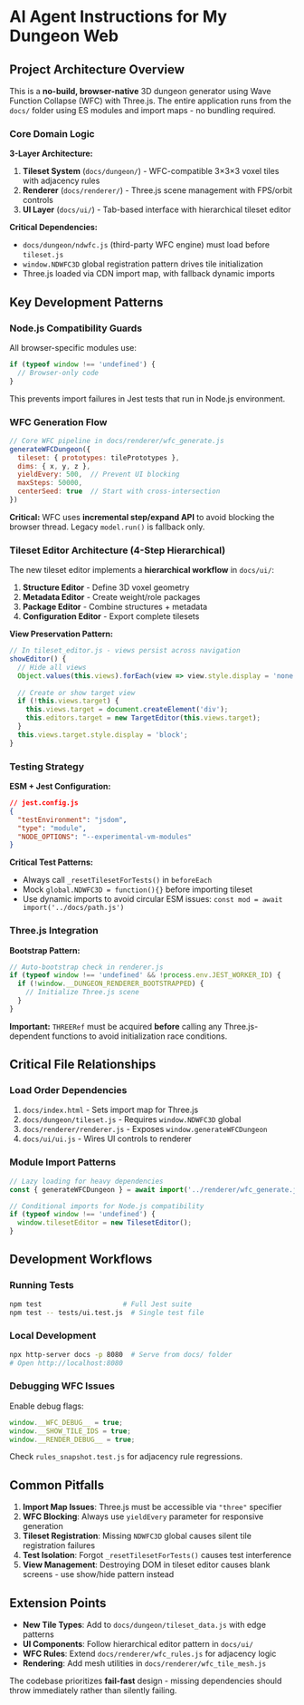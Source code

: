 # AI Agent Instructions for My Dungeon Web

## Project Architecture Overview

This is a **no-build, browser-native** 3D dungeon generator using Wave Function Collapse (WFC) with Three.js. The entire application runs from the `docs/` folder using ES modules and import maps - no bundling required.

### Core Domain Logic

**3-Layer Architecture:**
1. **Tileset System** (`docs/dungeon/`) - WFC-compatible 3×3×3 voxel tiles with adjacency rules
2. **Renderer** (`docs/renderer/`) - Three.js scene management with FPS/orbit controls  
3. **UI Layer** (`docs/ui/`) - Tab-based interface with hierarchical tileset editor

**Critical Dependencies:**
- `docs/dungeon/ndwfc.js` (third-party WFC engine) must load before `tileset.js`
- `window.NDWFC3D` global registration pattern drives tile initialization
- Three.js loaded via CDN import map, with fallback dynamic imports

## Key Development Patterns

### Node.js Compatibility Guards
All browser-specific modules use:
```javascript
if (typeof window !== 'undefined') {
  // Browser-only code
}
```
This prevents import failures in Jest tests that run in Node.js environment.

### WFC Generation Flow
```javascript
// Core WFC pipeline in docs/renderer/wfc_generate.js
generateWFCDungeon({
  tileset: { prototypes: tilePrototypes },
  dims: { x, y, z },
  yieldEvery: 500,  // Prevent UI blocking
  maxSteps: 50000,
  centerSeed: true  // Start with cross-intersection
})
```

**Critical:** WFC uses **incremental step/expand API** to avoid blocking the browser thread. Legacy `model.run()` is fallback only.

### Tileset Editor Architecture (4-Step Hierarchical)

The new tileset editor implements a **hierarchical workflow** in `docs/ui/`:

1. **Structure Editor** - Define 3D voxel geometry
2. **Metadata Editor** - Create weight/role packages  
3. **Package Editor** - Combine structures + metadata
4. **Configuration Editor** - Export complete tilesets

**View Preservation Pattern:**
```javascript
// In tileset_editor.js - views persist across navigation
showEditor() {
  // Hide all views
  Object.values(this.views).forEach(view => view.style.display = 'none');
  
  // Create or show target view
  if (!this.views.target) {
    this.views.target = document.createElement('div');
    this.editors.target = new TargetEditor(this.views.target);
  }
  this.views.target.style.display = 'block';
}
```

### Testing Strategy

**ESM + Jest Configuration:**
```json
// jest.config.js
{
  "testEnvironment": "jsdom",
  "type": "module",
  "NODE_OPTIONS": "--experimental-vm-modules"
}
```

**Critical Test Patterns:**
- Always call `_resetTilesetForTests()` in `beforeEach`
- Mock `global.NDWFC3D = function(){}` before importing tileset
- Use dynamic imports to avoid circular ESM issues: `const mod = await import('../docs/path.js')`

### Three.js Integration

**Bootstrap Pattern:**
```javascript
// Auto-bootstrap check in renderer.js
if (typeof window !== 'undefined' && !process.env.JEST_WORKER_ID) {
  if (!window.__DUNGEON_RENDERER_BOOTSTRAPPED) {
    // Initialize Three.js scene
  }
}
```

**Important:** `THREERef` must be acquired **before** calling any Three.js-dependent functions to avoid initialization race conditions.

## Critical File Relationships

### Load Order Dependencies
1. `docs/index.html` - Sets import map for Three.js
2. `docs/dungeon/tileset.js` - Requires `window.NDWFC3D` global
3. `docs/renderer/renderer.js` - Exposes `window.generateWFCDungeon`
4. `docs/ui/ui.js` - Wires UI controls to renderer

### Module Import Patterns
```javascript
// Lazy loading for heavy dependencies
const { generateWFCDungeon } = await import('../renderer/wfc_generate.js');

// Conditional imports for Node.js compatibility
if (typeof window !== 'undefined') {
  window.tilesetEditor = new TilesetEditor();
}
```

## Development Workflows

### Running Tests
```bash
npm test                    # Full Jest suite
npm test -- tests/ui.test.js  # Single test file
```

### Local Development
```bash
npx http-server docs -p 8080  # Serve from docs/ folder
# Open http://localhost:8080
```

### Debugging WFC Issues
Enable debug flags:
```javascript
window.__WFC_DEBUG__ = true;
window.__SHOW_TILE_IDS = true;
window.__RENDER_DEBUG__ = true;
```

Check `rules_snapshot.test.js` for adjacency rule regressions.

## Common Pitfalls

1. **Import Map Issues**: Three.js must be accessible via `"three"` specifier
2. **WFC Blocking**: Always use `yieldEvery` parameter for responsive generation  
3. **Tileset Registration**: Missing `NDWFC3D` global causes silent tile registration failures
4. **Test Isolation**: Forgot `_resetTilesetForTests()` causes test interference
5. **View Management**: Destroying DOM in tileset editor causes blank screens - use show/hide pattern instead

## Extension Points

- **New Tile Types**: Add to `docs/dungeon/tileset_data.js` with edge patterns
- **UI Components**: Follow hierarchical editor pattern in `docs/ui/`  
- **WFC Rules**: Extend `docs/renderer/wfc_rules.js` for adjacency logic
- **Rendering**: Add mesh utilities in `docs/renderer/wfc_tile_mesh.js`

The codebase prioritizes **fail-fast** design - missing dependencies should throw immediately rather than silently failing.